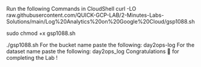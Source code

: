 Run the following Commands in CloudShell
curl -LO raw.githubusercontent.com/QUICK-GCP-LAB/2-Minutes-Labs-Solutions/main/Log%20Analytics%20on%20Google%20Cloud/gsp1088.sh

sudo chmod +x gsp1088.sh

./gsp1088.sh
For the bucket name paste the following:
day2ops-log
For the dataset name paste the following:
day2ops_log
Congratulations 🎉 for completing the Lab !
